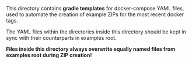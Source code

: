 This directory contains **gradle templates** for docker-compose YAML files, used to automate the creation of example ZIPs for the most recent docker tags.

The YAML files within the directories inside this directory should be kept in sync with their counterparts in examples root.

**Files inside this directory always overwrite equally named files from examples root during ZIP creation!**